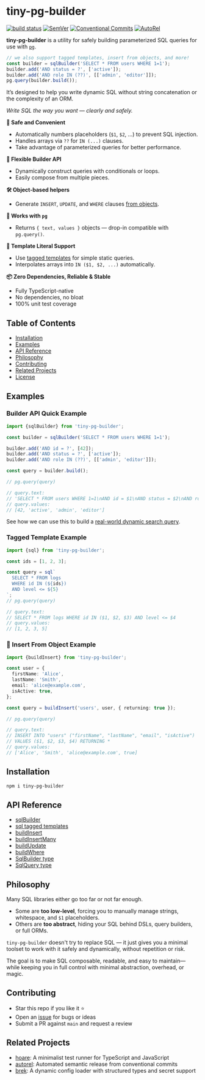 # tiny-pg-builder

[![build status](https://github.com/mhweiner/tiny-pg-builder/actions/workflows/release.yml/badge.svg)](https://github.com/mhweiner/tiny-pg-builder/actions)
[![SemVer](https://img.shields.io/badge/SemVer-2.0.0-blue)]()
[![Conventional Commits](https://img.shields.io/badge/Conventional%20Commits-1.0.0-yellow.svg)](https://conventionalcommits.org)
[![AutoRel](https://img.shields.io/badge/v2-AutoRel?label=AutoRel&labelColor=0ab5fc&color=grey&link=https%3A%2F%2Fgithub.com%2Fmhweiner%2Fautorel)](https://github.com/mhweiner/autorel)

**tiny-pg-builder** is a utility for safely building parameterized SQL queries for use with [`pg`](https://github.com/brianc/node-postgres).

```ts
// we also support tagged templates, insert from objects, and more!
const builder = sqlBuilder('SELECT * FROM users WHERE 1=1');
builder.add('AND status = ?', ['active']);
builder.add('AND role IN (??)', [['admin', 'editor']]);
pg.query(builder.build());
```

It’s designed to help you write dynamic SQL without string concatenation or the complexity of an ORM.

_Write SQL the way you want — clearly and safely._

**🔐 Safe and Convenient**
- Automatically numbers placeholders (`$1`, `$2`, …) to prevent SQL injection.
- Handles arrays via `??` for `IN (...)` clauses.
- Take advantage of parameterized queries for better performance.

**🧰 Flexible Builder API**
- Dynamically construct queries with conditionals or loops.
- Easily compose from multiple pieces.

**🛠️ Object-based helpers**
- Generate `INSERT`, `UPDATE`, and `WHERE` clauses [from objects](docs/api.md).

**🎯 Works with `pg`**
- Returns `{ text, values }` objects — drop-in compatible with `pg.query()`.

**💬 Template Literal Support**
- Use [tagged templates](#-example-tagged-template) for simple static queries.
- Interpolates arrays into `IN ($1, $2, ...)` automatically.

**📦 Zero Dependencies, Reliable & Stable**
- Fully TypeScript-native
- No dependencies, no bloat
- 100% unit test coverage

## Table of Contents

- [Installation](#installation)
- [Examples](#examples)
- [API Reference](docs/api.md)
- [Philosophy](#philosophy)
- [Contributing](#contributing)
- [Related Projects](#related-projects)
- [License](#license)

## Examples

### Builder API Quick Example

```ts
import {sqlBuilder} from 'tiny-pg-builder';

const builder = sqlBuilder('SELECT * FROM users WHERE 1=1');

builder.add('AND id = ?', [42]);
builder.add('AND status = ?', ['active']);
builder.add('AND role IN (??)', [['admin', 'editor']]);

const query = builder.build();

// pg.query(query)

// query.text: 
// 'SELECT * FROM users WHERE 1=1\nAND id = $1\nAND status = $2\nAND role IN ($3, $4)'
// query.values: 
// [42, 'active', 'admin', 'editor']
```

See how we can use this to build a [real-world dynamic search query](docs/dynamicSearchQueryExample.md).

### Tagged Template Example

```ts
import {sql} from 'tiny-pg-builder';

const ids = [1, 2, 3];

const query = sql`
  SELECT * FROM logs
  WHERE id IN (${ids})
  AND level <= ${5}
`;
// pg.query(query)

// query.text:
// SELECT * FROM logs WHERE id IN ($1, $2, $3) AND level <= $4
// query.values:
// [1, 2, 3, 5]
```

### 📝 Insert From Object Example

```ts
import {buildInsert} from 'tiny-pg-builder';

const user = {
  firstName: 'Alice',
  lastName: 'Smith',
  email: 'alice@example.com',
  isActive: true,
};

const query = buildInsert('users', user, { returning: true });

// pg.query(query)

// query.text:
// INSERT INTO "users" ("firstName", "lastName", "email", "isActive")
// VALUES ($1, $2, $3, $4) RETURNING *
// query.values:
// ['Alice', 'Smith', 'alice@example.com', true]
```

## Installation

```bash
npm i tiny-pg-builder
```

## API Reference

- [sqlBuilder](docs/api.md#sqlbuilder)
- [sql tagged templates](docs/api.md#sql)
- [buildInsert](docs/api.md#buildinsert)
- [buildInsertMany](docs/api.md#buildinsertmany)
- [buildUpdate](docs/api.md#buildupdate)
- [buildWhere](docs/api.md#buildwhere)
- [SqlBuilder type](docs/api.md#type-sqlbuilder)
- [SqlQuery type](docs/api.md#type-sqlquery)

## Philosophy

Many SQL libraries either go too far or not far enough.

- Some are **too low-level**, forcing you to manually manage strings, whitespace, and `$1` placeholders.
- Others are **too abstract**, hiding your SQL behind DSLs, query builders, or full ORMs.

`tiny-pg-builder` doesn't try to replace SQL — it just gives you a minimal toolset to work with it safely and dynamically, without repetition or risk.

The goal is to make SQL composable, readable, and easy to maintain&mdash;while keeping you in full control with minimal abstraction, overhead, or magic.

## Contributing

- Star this repo if you like it ⭐️
- Open an [issue](https://github.com/mhweiner/tiny-pg-builder/issues) for bugs or ideas
- Submit a PR against `main` and request a review

## Related Projects

- [hoare](https://github.com/mhweiner/hoare): A minimalist test runner for TypeScript and JavaScript
- [autorel](https://github.com/mhweiner/autorel): Automated semantic release from conventional commits
- [brek](https://github.com/mhweiner/brek): A dynamic config loader with structured types and secret support